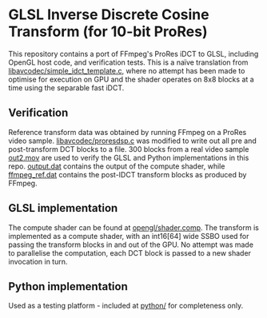 # GLSL Inverse Discrete Cosine Transform (for 10-bit ProRes)
This repository contains a port of FFmpeg's ProRes iDCT to GLSL, including OpenGL host code, and verification tests. This is a naïve translation from [libavcodec/simple_idct_template.c](libavcodec/simple_idct_template.c), where no attempt has been made to optimise for execution on GPU and the shader operates on 8x8 blocks at a time using the separable fast iDCT.

## Verification
Reference transform data was obtained by running FFmpeg on a ProRes video sample. [libavcodec/proresdsp.c](libavcodec/proresdsp.c) was modified to write out all pre and post-transform DCT blocks to a file. 300 blocks from a real video sample [out2.mov](out2.mov) are used to verify the GLSL and Python implementations in this repo. [output.dat](output.dat) contains the output of the compute shader, while [ffmpeg_ref.dat](ffmpeg_ref.dat) contains the post-IDCT transform blocks as produced by FFmpeg.

## GLSL implementation
The compute shader can be found at [opengl/shader.comp](opengl/shader.comp). The transform is implemented as a compute shader, with an int16[64] wide SSBO used for passing the transform blocks in and out of the GPU. No attempt was made to parallelise the computation, each DCT block is passed to a new shader invocation in turn. 

## Python implementation
Used as a testing platform - included at [python/](python/) for completeness only.



